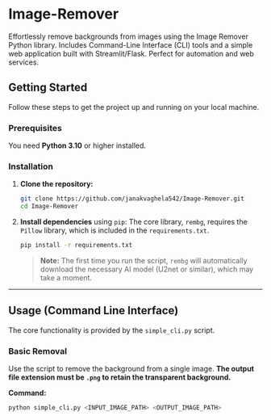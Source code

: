 # Image-Remover
Effortlessly remove backgrounds from images using the Image Remover Python library. Includes Command-Line Interface (CLI) tools and a simple web application built with Streamlit/Flask. Perfect for automation and web services.

## Getting Started
Follow these steps to get the project up and running on your local machine.

### Prerequisites
You need **Python 3.10** or higher installed.

### Installation
1.  **Clone the repository:**
    ```bash
    git clone https://github.com/janakvaghela542/Image-Remover.git
    cd Image-Remover
    ```

2.  **Install dependencies** using `pip`:
    The core library, `rembg`, requires the `Pillow` library, which is included in the `requirements.txt`.

    ```bash
    pip install -r requirements.txt
    ```

    > **Note:** The first time you run the script, `rembg` will automatically download the necessary AI model (U2net or similar), which may take a moment.

---

## Usage (Command Line Interface)

The core functionality is provided by the `simple_cli.py` script.

### Basic Removal

Use the script to remove the background from a single image. **The output file extension must be `.png` to retain the transparent background.**

**Command:**
```bash
python simple_cli.py <INPUT_IMAGE_PATH> <OUTPUT_IMAGE_PATH>
